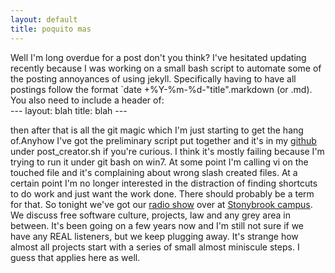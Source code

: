 ```yaml
---
layout: default
title: poquito mas
---
```

Well I'm long overdue for a post don't you think? I've hesitated updating recently because I was working on a small bash script to automate some of the posting annoyances of using jekyll. Specifically having to have all postings follow the format `date +%Y-%m-%d-"title".markdown (or .md). You also need to include a header of:  
	---
	layout: blah
	title: blah
	---

then after that is all the git magic which I'm just starting to get the hang of.Anyhow I've got the preliminary script put together and it's in my [github](https://github.com/woeisme/woeisme.github.com) under post_creator.sh if you're curious. I think it's mostly failing because I'm trying to run it under git bash on win7. At some point I'm calling vi on the touched file and it's complaining about wrong slash created files. At a certain point I'm no longer interested in the distraction of finding shortcuts to do work and just want the work done. There should probably be a term for that. So tonight we've got our [radio show](www.freesoftwareroundtable.org) over at [Stonybrook campus](www.wusb.fm). We discuss free software culture, projects, law and any grey area in between. It's been going on a few years now and I'm still not sure if we have any REAL listeners, but we keep plugging away. It's strange how almost all projects start with a series of small almost miniscule steps. I guess that applies here as well.  

